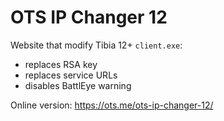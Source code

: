 # OTS IP Changer 12

Website that modify Tibia 12+ `client.exe`:
- replaces RSA key
- replaces service URLs
- disables BattlEye warning

Online version: https://ots.me/ots-ip-changer-12/
